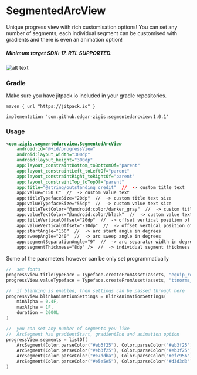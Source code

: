 # SegmentedArcView

Unique progress view with rich customisation options! You can set any number of segments, each individual segment
can be customised with gradients and there is even an animation option!
##### Minimum target SDK: 17. RTL SUPPORTED.

![alt text](https://github.com/edgar-zigis/SegmentedArcView/blob/master/preview.png?raw=true)

### Gradle
Make sure you have jitpack.io included in your gradle repositories.

```
maven { url "https://jitpack.io" }
```
```
implementation 'com.github.edgar-zigis:segmentedarcview:1.0.1'
```
### Usage
``` xml
<com.zigis.segmentedarcview.SegmentedArcView
    android:id="@+id/progressView"
    android:layout_width="300dp"
    android:layout_height="300dp"
    app:layout_constraintBottom_toBottomOf="parent"
    app:layout_constraintLeft_toLeftOf="parent"
    app:layout_constraintRight_toRightOf="parent"
    app:layout_constraintTop_toTopOf="parent"
    app:title="@string/outstanding_credit"  //  -> custom title text
    app:value="150 €"  //  -> custom value text
    app:titleTypefaceSize="20dp"  //  -> custom title text size
    app:valueTypefaceSize="55dp"  //  -> custom value text size
    app:titleTextColor="@android:color/darker_gray"  //  -> custom title text color
    app:valueTextColor="@android:color/black"  //  -> custom value text color
    app:titleVerticalOffset="20dp"  //  -> offset vertical position of the title
    app:valueVerticalOffset="-10dp"  //  -> offset vertical position of the value
    app:startAngle="150"  //  -> arc start angle in degrees
    app:sweepAngle="240"  //  -> arc sweep angle in degrees
    app:segmentSeparationAngle="9"  //  -> arc separator width in degrees
    app:segmentThickness="8dp" />  //  -> individual segment thickness
```
Some of the parameters however can be only set programmatically
``` kotlin
//  set fonts
progressView.titleTypeFace = Typeface.createFromAsset(assets, "equip_regular.ttf")
progressView.valueTypeface = Typeface.createFromAsset(assets, "ttnorms_bold.otf")

//  if blinking is enabled, then settings can be passed through here
progressView.blinkAnimationSettings = BlinkAnimationSettings(
    minAlpha = 0.4F,
    maxAlpha = 1F,
    duration = 2000L
)

//  you can set any number of segments you like
//  ArcSegment has gradientStart, gradientEnd and animation option
progressView.segments = listOf(
    ArcSegment(Color.parseColor("#eb3f25"), Color.parseColor("#eb3f25")),
    ArcSegment(Color.parseColor("#eb3f25"), Color.parseColor("#eb3f25")),
    ArcSegment(Color.parseColor("#e7ddba"), Color.parseColor("#efc956"), animate = true),
    ArcSegment(Color.parseColor("#e5e5e5"), Color.parseColor("#d3d3d3"))
)
```
